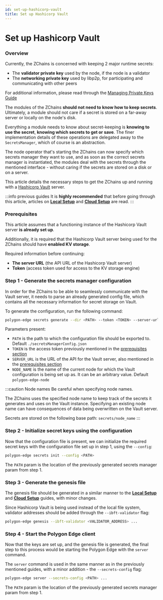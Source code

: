 ```yaml
---
id: set-up-hashicorp-vault
title: Set up Hashicorp Vault
---
```


# Set up Hashicorp Vault

### Overview

Currently, the ZChains is concerned with keeping 2 major runtime secrets:

* The **validator private key** used by the node, if the node is a validator
* The **networking private key** used by libp2p, for participating and communicating with other peers

For additional information, please read through the [Managing Private Keys Guide](../../docs/configuration/manage-private-keys/)

The modules of the ZChains **should not need to know how to keep secrets**. Ultimately, a module should not care if a secret is stored on a far-away server or locally on the node's disk.

Everything a module needs to know about secret-keeping is **knowing to use the secret**, **knowing which secrets to get or save**. The finer implementation details of these operations are delegated away to the `SecretsManager`, which of course is an abstraction.

The node operator that's starting the ZChains can now specify which secrets manager they want to use, and as soon as the correct secrets manager is instantiated, the modules deal with the secrets through the mentioned interface - without caring if the secrets are stored on a disk or on a server.

This article details the necessary steps to get the ZChains up and running with a [Hashicorp Vault](https://www.vaultproject.io/) server.

:::info previous guides It is **highly recommended** that before going through this article, articles on [**Local Setup**](../../docs/get-started/set-up-ibft-locally/) and [**Cloud Setup**](../../docs/get-started/set-up-ibft-on-the-cloud/) are read. :::

### Prerequisites

This article assumes that a functioning instance of the Hashicorp Vault server **is already set up**.

Additionally, it is required that the Hashicorp Vault server being used for the ZChains should have **enabled KV storage**.

Required information before continuing:

* **The server URL** (the API URL of the Hashicorp Vault server)
* **Token** (access token used for access to the KV storage engine)

### Step 1 - Generate the secrets manager configuration

In order for the ZChains to be able to seamlessly communicate with the Vault server, it needs to parse an already generated config file, which contains all the necessary information for secret storage on Vault.

To generate the configuration, run the following command:

```bash
polygon-edge secrets generate --dir <PATH> --token <TOKEN> --server-url <SERVER_URL> --name <NODE_NAME>
```

Parameters present:

* `PATH` is the path to which the configuration file should be exported to. Default `./secretsManagerConfig.json`
* `TOKEN` is the access token previously mentioned in the [prerequisites section](../../docs/configuration/secret-managers/set-up-hashicorp-vault/#prerequisites)
* `SERVER_URL` is the URL of the API for the Vault server, also mentioned in the [prerequisites section](../../docs/configuration/secret-managers/set-up-hashicorp-vault/#prerequisites)
* `NODE_NAME` is the name of the current node for which the Vault configuration is being set up as. It can be an arbitrary value. Default `polygon-edge-node`

:::caution Node names Be careful when specifying node names.

The ZChains uses the specified node name to keep track of the secrets it generates and uses on the Vault instance. Specifying an existing node name can have consequences of data being overwritten on the Vault server.

Secrets are stored on the following base path: `secrets/node_name` :::

### Step 2 - Initialize secret keys using the configuration

Now that the configuration file is present, we can initialize the required secret keys with the configuration file set up in step 1, using the `--config`:

```bash
polygon-edge secrets init --config <PATH>
```

The `PATH` param is the location of the previously generated secrets manager param from step 1.

### Step 3 - Generate the genesis file

The genesis file should be generated in a similar manner to the [**Local Setup**](../../docs/get-started/set-up-ibft-locally/) and [**Cloud Setup**](../../docs/get-started/set-up-ibft-on-the-cloud/) guides, with minor changes.

Since Hashicorp Vault is being used instead of the local file system, validator addresses should be added through the `--ibft-validator` flag:

```bash
polygon-edge genesis --ibft-validator <VALIDATOR_ADDRESS> ...
```

### Step 4 - Start the Polygon Edge client

Now that the keys are set up, and the genesis file is generated, the final step to this process would be starting the Polygon Edge with the `server` command.

The `server` command is used in the same manner as in the previously mentioned guides, with a minor addition - the `--secrets-config` flag:

```bash
polygon-edge server --secrets-config <PATH> ...
```

The `PATH` param is the location of the previously generated secrets manager param from step 1.
